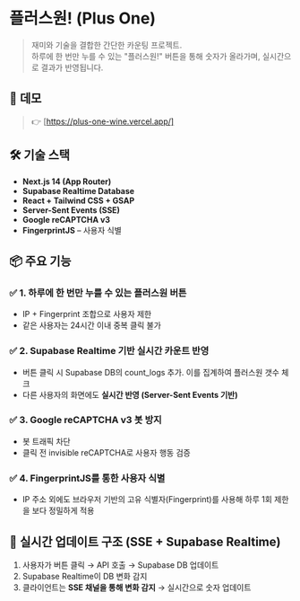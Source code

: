 # 플러스원! (Plus One)

> 재미와 기술을 결합한 간단한 카운팅 프로젝트.  
> 하루에 한 번만 누를 수 있는 "플러스원!" 버튼을 통해 숫자가 올라가며, 실시간으로 결과가 반영됩니다.


## 🚀 데모

> 👉 [https://plus-one-wine.vercel.app/]


## 🛠️ 기술 스택

- **Next.js 14 (App Router)**
- **Supabase Realtime Database**
- **React + Tailwind CSS + GSAP**
- **Server-Sent Events (SSE)**
- **Google reCAPTCHA v3**
- **FingerprintJS** – 사용자 식별


## 📦 주요 기능

### ✅ 1. **하루에 한 번만 누를 수 있는 플러스원 버튼**

- IP + Fingerprint 조합으로 사용자 제한
- 같은 사용자는 24시간 이내 중복 클릭 불가

### ✅ 2. **Supabase Realtime 기반 실시간 카운트 반영**

- 버튼 클릭 시 Supabase DB의 count_logs 추가. 이를 집계하여 플러스원 갯수 체크
- 다른 사용자의 화면에도 **실시간 반영 (Server-Sent Events 기반)**

### ✅ 3. **Google reCAPTCHA v3 봇 방지**

- 봇 트래픽 차단
- 클릭 전 invisible reCAPTCHA로 사용자 행동 검증

### ✅ 4. **FingerprintJS를 통한 사용자 식별**

- IP 주소 외에도 브라우저 기반의 고유 식별자(Fingerprint)를 사용해
  하루 1회 제한을 보다 정밀하게 적용


## 📡 실시간 업데이트 구조 (SSE + Supabase Realtime)

1. 사용자가 버튼 클릭 → API 호출 → Supabase DB 업데이트
2. Supabase Realtime이 DB 변화 감지
3. 클라이언트는 **SSE 채널을 통해 변화 감지** → 실시간으로 숫자 업데이트
